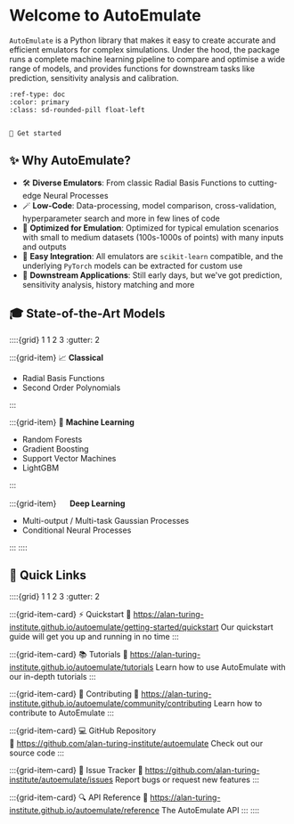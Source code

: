 # Welcome to AutoEmulate

`AutoEmulate` is a Python library that makes it easy to create accurate and efficient emulators for complex simulations. Under the hood, the package runs a complete machine learning pipeline to compare and optimise a wide range of models, and provides functions for downstream tasks like prediction, sensitivity analysis and calibration.

```{button-ref} getting-started/index
:ref-type: doc
:color: primary
:class: sd-rounded-pill float-left


🚀 Get started
```

## ✨ Why AutoEmulate?

- 🛠️ **Diverse Emulators**: From classic Radial Basis Functions to cutting-edge Neural Processes
- 🪄 **Low-Code**: Data-processing, model comparison, cross-validation, hyperparameter search and more in few lines of code
- 🎯 **Optimized for Emulation**: Optimized for typical emulation scenarios with small to medium datasets (100s-1000s of points) with many inputs and outputs
- 🔌 **Easy Integration**: All emulators are `scikit-learn` compatible, and the underlying `PyTorch` models can be extracted for custom use
- 🔮 **Downstream Applications**: Still early days, but we've got prediction, sensitivity analysis, history matching and more

## 🎓 State-of-the-Art Models

::::{grid} 1 1 2 3
:gutter: 2

:::{grid-item} 📈 **Classical**

- Radial Basis Functions
- Second Order Polynomials

:::

:::{grid-item} 🌳 **Machine Learning**

- Random Forests
- Gradient Boosting
- Support Vector Machines
- LightGBM

:::

:::{grid-item} <img src="https://pytorch.org/assets/images/pytorch-logo.png" height="16"/> **Deep Learning**

- Multi-output / Multi-task Gaussian Processes
- Conditional Neural Processes

:::
::::

## 🔗 Quick Links

::::{grid} 1 1 2 3
:gutter: 2

:::{grid-item-card} ⚡ Quickstart
:link: https://alan-turing-institute.github.io/autoemulate/getting-started/quickstart
Our quickstart guide will get you up and running in no time
:::

:::{grid-item-card} 📚 Tutorials
:link: https://alan-turing-institute.github.io/autoemulate/tutorials
Learn how to use AutoEmulate with our in-depth tutorials
:::

:::{grid-item-card} 👥 Contributing
:link: https://alan-turing-institute.github.io/autoemulate/community/contributing
Learn how to contribute to AutoEmulate
:::

:::{grid-item-card} 💻 GitHub Repository  
:link: https://github.com/alan-turing-institute/autoemulate
Check out our source code
:::

:::{grid-item-card} 🐛 Issue Tracker
:link: https://github.com/alan-turing-institute/autoemulate/issues
Report bugs or request new features
:::

:::{grid-item-card} 🔍 API Reference
:link: https://alan-turing-institute.github.io/autoemulate/reference
The AutoEmulate API
:::
::::
